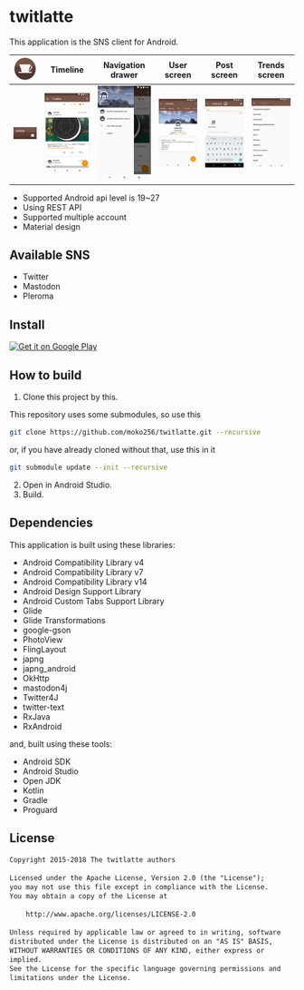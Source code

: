 twitlatte
====

This application is the SNS client for Android\.

|![Icon](app/src/main/ic_launcher-web.png)|Timeline|Navigation drawer|User screen|Post screen|Trends screen|
|---|---|---|---|---|---|
|![Header](readme_image/twitlatte-header.png)|![Timeline](readme_image/home.png)|![Navigation drawer](readme_image/navbar.png)|![User screen](readme_image/user.png)|![Post screen](readme_image/post.png)|![Trends screen](readme_image/trends.png)|

* Supported Android api level is 19~27
* Using REST API
* Supported multiple account
* Material design

## Available SNS
* Twitter
* Mastodon
* Pleroma

## Install

[![Get it on Google Play](https://play.google.com/intl/en_us/badges/images/generic/en_badge_web_generic.png)](https://play.google.com/store/apps/details?id=com.github.moko256.twitlatte&pcampaignid=MKT-Other-global-all-co-prtnr-py-PartBadge-Mar2515-1)

## How to build

1. Clone this project by this\.

This repository uses some submodules, so use this

```sh
git clone https://github.com/moko256/twitlatte.git --recursive
```

or, if you have already cloned without that, use this in it

```sh
git submodule update --init --recursive
```

2. Open in Android Studio\.
3. Build\.

## Dependencies

This application is built using these libraries\:

* Android Compatibility Library v4
* Android Compatibility Library v7
* Android Compatibility Library v14
* Android Design Support Library
* Android Custom Tabs Support Library
* Glide
* Glide Transformations
* google-gson
* PhotoView
* FlingLayout
* japng
* japng_android
* OkHttp
* mastodon4j
* Twitter4J
* twitter-text
* RxJava
* RxAndroid

and, built using these tools\:

* Android SDK
* Android Studio
* Open JDK
* Kotlin
* Gradle
* Proguard

## License

~~~~
Copyright 2015-2018 The twitlatte authors

Licensed under the Apache License, Version 2.0 (the "License");
you may not use this file except in compliance with the License.
You may obtain a copy of the License at

    http://www.apache.org/licenses/LICENSE-2.0

Unless required by applicable law or agreed to in writing, software
distributed under the License is distributed on an "AS IS" BASIS,
WITHOUT WARRANTIES OR CONDITIONS OF ANY KIND, either express or implied.
See the License for the specific language governing permissions and
limitations under the License.
~~~~
